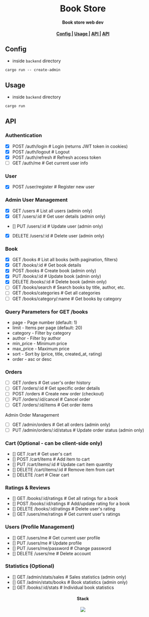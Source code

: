 <h1 align="center">Book Store</h1>

<div align="center"><strong>Book store web dev</strong></div>

<div align="center">
  <h4>
    <a href="#config">
      Config
    </a>
    <span> | </span>
    <a href="#usage">
      Usage
    </a>
    <span> | </span>
    <a href="api">
      API
    </a>
    <span> | </span>
    <a href="stack">
      API
    </a>
  </h4>
</div>

## Config

- inside `backend` directory
```
cargo run -- create-admin
```

## Usage

- inside `backend` directory
```rust
cargo run
```

## API

### Authentication

- [x] POST /auth/login # Login (returns JWT token in cookies)
- [x] POST /auth/logout # Logout
- [x] POST /auth/refresh # Refresh access token
- [ ] GET /auth/me # Get current user info

### User
- [x] POST /user/register # Register new user

### Admin User Management
- [x] GET /users # List all users (admin only)
- [x] GET /users/:id # Get user details (admin only)
- [] PUT /users/:id # Update user (admin only)
- [x] DELETE /users/:id # Delete user (admin only)

### Book
- [x] GET /books # List all books (with pagination, filters)
- [x] GET /books/:id # Get book details
- [x] POST /books # Create book (admin only)
- [x] PUT /books/:id # Update book (admin only)
- [x] DELETE /books/:id # Delete book (admin only)
- [ ] GET /books/search # Search books by title, author, etc.
- [ ] GET /books/categories # Get all categories
- [ ] GET /books/category/:name # Get books by category

### Query Parameters for GET /books

- page - Page number (default: 1)
- limit - Items per page (default: 20)
- category - Filter by category
- author - Filter by author
- min_price - Minimum price
- max_price - Maximum price
- sort - Sort by (price, title, created_at, rating)
- order - asc or desc

### Orders

- [ ] GET /orders # Get user's order history
- [ ] GET /orders/:id # Get specific order details
- [ ] POST /orders # Create new order (checkout)
- [ ] PUT /orders/:id/cancel # Cancel order
- [ ] GET /orders/:id/items # Get order items

Admin Order Management
- [ ] GET /admin/orders # Get all orders (admin only)
- [ ] PUT /admin/orders/:id/status # Update order status (admin only)

### Cart (Optional - can be client-side only)

- [] GET /cart # Get user's cart
- [] POST /cart/items # Add item to cart
- [] PUT /cart/items/:id # Update cart item quantity
- [] DELETE /cart/items/:id # Remove item from cart
- [] DELETE /cart # Clear cart

### Ratings & Reviews

- [] GET /books/:id/ratings # Get all ratings for a book
- [] POST /books/:id/ratings # Add/update rating for a book
- [] DELETE /books/:id/ratings # Delete user's rating
- [] GET /users/me/ratings # Get current user's ratings

### Users (Profile Management)

- [] GET /users/me # Get current user profile
- [] PUT /users/me # Update profile
- [] PUT /users/me/password # Change password
- [] DELETE /users/me # Delete account

### Statistics (Optional)

- [] GET /admin/stats/sales # Sales statistics (admin only)
- [] GET /admin/stats/books # Book statistics (admin only)
- [] GET /books/:id/stats # Individual book statistics

<h4 align="center">Stack</h4>

<p align="center">
  <a href="https://skillicons.dev">
    <img src="https://skillicons.dev/icons?i=postgres,rust" />
  </a>
</p>